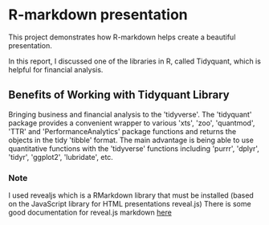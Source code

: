 # R-markdown presentation
This project demonstrates how R-markdown helps create a beautiful presentation.

In this report, I discussed one of the libraries in R, called Tidyquant, which is helpful for financial analysis.

## Benefits of Working with Tidyquant Library
Bringing business and financial analysis to the 'tidyverse'. 
The 'tidyquant' package provides a convenient wrapper to various 'xts', 'zoo', 'quantmod', 'TTR' and 'PerformanceAnalytics' package functions and returns the objects in the tidy 'tibble' format. 
The main advantage is being able to use quantitative functions with the 'tidyverse' functions including 'purrr', 'dplyr', 'tidyr', 'ggplot2', 'lubridate', etc. 

### Note
I used revealjs which is a RMarkdown library that must be installed  (based on the JavaScript library for HTML presentations reveal.js)
There is some good documentation for reveal.js markdown [here](https://bookdown.org/yihui/rmarkdown/revealjs.html)
